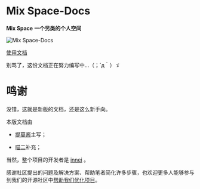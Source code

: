 # Mix Space-Docs

**Mix Space**
**一个另类的个人空间**

![Mix Space-Docs](https://cdn.jsdelivr.net/gh/timochan-blog/docs@latest/docs/images/docs-home.png)

[使用文档](https://mx-docs.shizuri.net/)

别骂了，这份文档正在努力编写中...（；´д｀）ゞ

# 鸣谢
没错，这就是新版的文档，还是这么新手向。

本版文档由

- [提莫酱](https://www.timochan.cn)主写；

- [喵二](https://www.miaoer.xyz)补充；

当然，整个项目的开发者是 [innei](https://innei.ren) 。

感谢社区提出的问题及解决方案、帮助笔者简化许多步骤，也欢迎更多人能够参与到我们的开源社区中[帮助我们优化项目](https://github.com/mx-space)。
